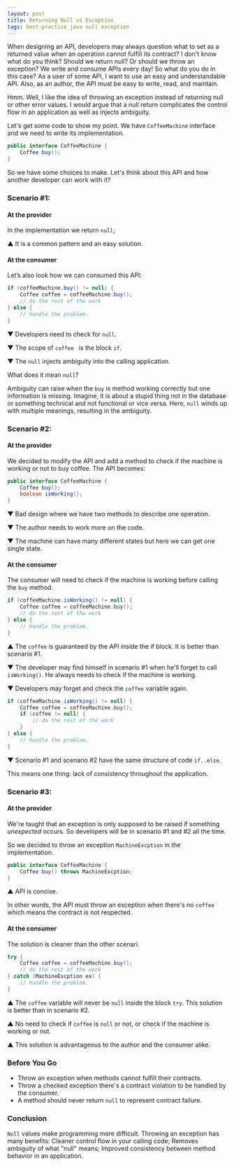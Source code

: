 ```yaml
---
layout: post
title: Returning Null vs Exception
tags: best-practice java null exception
---
```


When designing an API, developers may always question what to set as a returned value when an operation cannot fulfill its contract? I don't know what do you think? Should we return null? Or should we throw an exception? We write and consume APIs every day! So what do you do in this case? As a user of some API, I want to use an easy and understandable API. Also, as an author, the API must be easy to write, read, and maintain.

Hmm. Well, I like the idea of throwing an exception instead of returning null or other error values. I would argue that a null return complicates the control flow in an application as well as injects ambiguity. 

Let's get some code to show my point. We have `CoffeeMachine` interface and we need to write its implementation. 

```java
public interface CoffeeMachine {
    Coffee buy();
}
```

So we have some choices to make. Let's think about this API and how another developer can work with it? 

### Scenario #1: 

#### At the provider

In the implementation we return `null`;

▲ It is a common pattern and an easy solution. 

#### At the consumer

Let’s also look how we can consumed this API:

```java 
if (coffeeMachine.buy() != null) {
    Coffee coffee = coffeeMachine.buy();
    // do the rest of thw work
} else {
    // handle the problem.
}
```

▼ Developers need to check for `null`. 

▼ The scope of `coffee ` is the block `if`. 

▼ The `null` injects ambiguity into the calling application. 

What does it mean `null`?

Ambiguity can raise when the `buy` is method working correctly but one information is missing. Imagine, it is about a stupid thing not in the database or something technical and not functional or vice versa. Here, `null` winds up with multiple meanings, resulting in the ambiguity. 

### Scenario #2: 

#### At the provider

We decided to modify the API and add a method to check if the machine is working or not to buy coffee. The API becomes:


```java
public interface CoffeeMachine {
    Coffee buy();
    boolean isWorking();
}
```

▼ Bad design where we have two methods to describe one operation.

▼ The author needs to work more on the code.

▼ The machine can have many different states but here we can get one single state.

#### At the consumer

The consumer will need to check if the machine is working before calling the `buy` method. 

```java 
if (coffeeMachine.isWorking() != null) {
    Coffee coffee = coffeeMachine.buy();
    // do the rest of thw work
} else {
    // handle the problem.
}
```

▲ The `coffee` is guaranteed by the API inside the if block. It is better than scenario #1.

▼ The developer may find himself in scenario #1 when he'll forget to call `isWorking()`. He always needs to check if the machine is working.

▼ Developers may forget and check the `coffee` variable again.

```java 
if (coffeeMachine.isWorking() != null) {
    Coffee coffee = coffeeMachine.buy();
    if (coffee != null) {
    	// do the rest of the work
    }
} else {
    // handle the problem.
}
```

▼ Scenario #1 and scenario #2 have the same structure of code `if..else`.

This means one thing: lack of consistency throughout the application.

### Scenario #3: 

#### At the provider

We're taught that an exception is only supposed to be raised if something *unexpected* occurs. So developers will be in scenario #1 and #2 all the time.

So we decided to throw an exception `MachineExcption` in the implementation.

```java
public interface CoffeeMachine {
    Coffee buy() throws MachineExcption;
}
```

▲ API is concise.

In other words, the API must throw an exception when there's no `coffee` which means the contract is not respected. 

#### At the consumer

The solution is cleaner than the other scenari.

```java 
try {
    Coffee coffee = coffeeMachine.buy();
    // do the rest of the work
} catch (MachineExcption ex) {
    // handle the problem.
}
```

▲ The `coffee` variable will never be `null` inside the block `try`. This solution is better than in scenario #2.

 ▲ No need to check if `coffee` is `null` or not, or check if the machine is working or not.

▲ This solution is advantageous to the author and the consumer alike.

### Before You Go

- Throw an exception when methods cannot fulfill their contracts.
- Throw a checked exception there's a contract violation to be handled by the consumer.
- A method should never return `null` to represent contract failure.

### Conclusion

`Null` values make programming more difficult. Throwing an exception has many benefits: Cleaner control flow in your calling code; Removes ambiguity of what "null" means; Improved consistency between method behavior in an application.